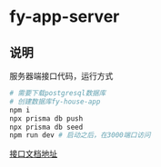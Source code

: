 # fy-app-server

## 说明

服务器端接口代码，运行方式

```bash
# 需要下载postgresql数据库
# 创建数据库fy-house-app
npm i
npx prisma db push
npx prisma db seed
npm run dev # 启动之后，在3000端口访问
```

[接口文档地址](http://localhost:3000)
